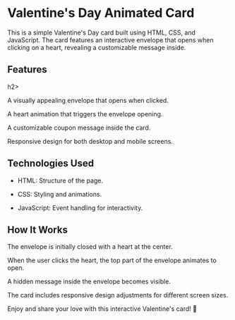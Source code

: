 <h1>Valentine's Day Animated Card</h1>

<p>This is a simple Valentine's Day card built using HTML, CSS, and JavaScript. The card features an interactive envelope that opens when clicking on a heart, revealing a customizable message inside.</p>

<h2>Features</h2>h2>

A visually appealing envelope that opens when clicked.

A heart animation that triggers the envelope opening.

A customizable coupon message inside the card.

Responsive design for both desktop and mobile screens.

<h2>Technologies Used</h2>

- HTML: Structure of the page.

- CSS: Styling and animations.

- JavaScript: Event handling for interactivity.

<h2>How It Works</h2>

The envelope is initially closed with a heart at the center.

When the user clicks the heart, the top part of the envelope animates to open.

A hidden message inside the envelope becomes visible.

The card includes responsive design adjustments for different screen sizes.



Enjoy and share your love with this interactive Valentine's card! 💖
